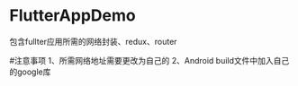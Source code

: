 # FlutterAppDemo
包含fullter应用所需的网络封装、redux、router

#注意事项
1、所需网络地址需要更改为自己的
2、Android build文件中加入自己的google库
